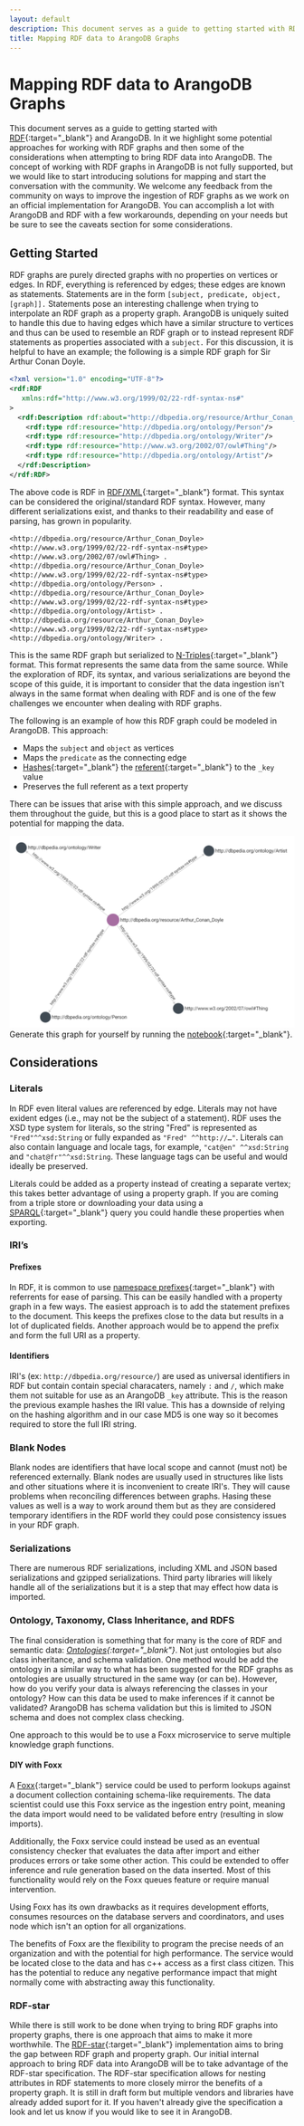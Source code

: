 ```yaml
---
layout: default 
description: This document serves as a guide to getting started with RDF and ArangoDB. In it, we highlight some potential approaches for working with RDF graphs and then some of the considerations when attempting to bring RDF data into ArangoDB.
title: Mapping RDF data to ArangoDB Graphs
---
```

Mapping RDF data to ArangoDB Graphs
====================================

This document serves as a guide to getting started with 
[RDF](https://www.w3.org/TR/rdf11-concepts/){:target="_blank"} and ArangoDB. In it 
we highlight some potential approaches for working with RDF graphs and then some 
of the considerations when attempting to bring RDF data into ArangoDB. The 
concept of working with RDF graphs in ArangoDB is not fully supported, but we 
would like to start introducing solutions for mapping and start the conversation 
with the community. We welcome any feedback from the community on ways to
improve the ingestion of RDF graphs as we work on an official implementation for
ArangoDB. You can accomplish a lot with ArangoDB and RDF with a few workarounds,
depending on your needs but be sure to see the caveats section for some
considerations.

Getting Started
---------------

RDF graphs are purely directed graphs with no properties on vertices or edges. In
RDF, everything is referenced by edges; these edges are known as statements.
Statements are in the form `[subject, predicate, object, [graph]].` Statements pose 
an interesting challenge when trying to interpolate an RDF graph as a property 
graph. ArangoDB is uniquely suited to handle this due to having edges which 
have a similar structure to vertices and thus can be used to resemble an 
RDF graph or to instead represent RDF statements as properties associated 
with a `subject.` For this discussion, it is helpful to have an example; the
following is a simple RDF graph for Sir Arthur Conan Doyle.

```XML
<?xml version="1.0" encoding="UTF-8"?>
<rdf:RDF
   xmlns:rdf="http://www.w3.org/1999/02/22-rdf-syntax-ns#"
>
  <rdf:Description rdf:about="http://dbpedia.org/resource/Arthur_Conan_Doyle">
    <rdf:type rdf:resource="http://dbpedia.org/ontology/Person"/>
    <rdf:type rdf:resource="http://dbpedia.org/ontology/Writer"/>
    <rdf:type rdf:resource="http://www.w3.org/2002/07/owl#Thing"/>
    <rdf:type rdf:resource="http://dbpedia.org/ontology/Artist"/>
  </rdf:Description>
</rdf:RDF>
```

The above code is RDF in
[RDF/XML](https://www.w3.org/TR/rdf-syntax-grammar/){:target="_blank"} format.
This syntax can be considered the original/standard RDF syntax. However, many
different serializations exist, and thanks to their readability and ease of
parsing, has grown in popularity. 

```Turtle
<http://dbpedia.org/resource/Arthur_Conan_Doyle> <http://www.w3.org/1999/02/22-rdf-syntax-ns#type> <http://www.w3.org/2002/07/owl#Thing> .
<http://dbpedia.org/resource/Arthur_Conan_Doyle> <http://www.w3.org/1999/02/22-rdf-syntax-ns#type> <http://dbpedia.org/ontology/Person> .
<http://dbpedia.org/resource/Arthur_Conan_Doyle> <http://www.w3.org/1999/02/22-rdf-syntax-ns#type> <http://dbpedia.org/ontology/Artist> .
<http://dbpedia.org/resource/Arthur_Conan_Doyle> <http://www.w3.org/1999/02/22-rdf-syntax-ns#type> <http://dbpedia.org/ontology/Writer> .
```

This is the same RDF graph but serialized to
[N-Triples](https://www.w3.org/TR/n-triples/){:target="_blank"} format. This
format represents the same data from the same source. While the exploration of
RDF, its syntax, and various serializations are beyond the scope of this guide,
it is important to consider that the data ingestion isn't always in the same
format when dealing with RDF and is one of the few challenges we encounter when
dealing with RDF graphs.

The following is an example of how this RDF graph could be modeled in ArangoDB.
This approach: 
* Maps the `subject` and `object` as vertices
* Maps the `predicate` as the connecting edge
* [Hashes](https://www.arangodb.com/docs/stable/aql/functions-miscellaneous.html#hash-functions){:target="_blank"} the [referent](https://www.w3.org/TR/rdf11-concepts/#referents){:target="_blank"} to the `_key` value
* Preserves the full referent as a text property 

There can be issues that arise with this simple approach, and we discuss them throughout the guide, but this is a good place to start as it shows the 
potential for mapping the data. 

![arthurGraphViewer](images/arthurGraphViewer.png)
 Generate this graph for yourself by running the [notebook](https://colab.research.google.com/github/cw00dw0rd/intro-to-knowledge-graphs/blob/master/Hacktoberfest_template.ipynb){:target="_blank"}.

Considerations
--------------

### Literals

In RDF even literal values are referenced by edge.  Literals may not have
exident edges (i.e., may not be the subject of a statement). RDF uses the XSD
type system for literals, so the string "Fred" is represented as `"Fred"^^xsd:String` 
or fully expanded as `"Fred" ^^http://…"`. Literals can also contain language 
and locale tags, for example, `"cat@en" ^^xsd:String` and `"chat@fr"^^xsd:String`. 
These language tags can be useful and would ideally be preserved. 

Literals could be added as a property instead of creating a separate vertex; this 
takes better advantage of using a property graph. If you are coming from a triple 
store or downloading your data using a [SPARQL](https://www.w3.org/TR/rdf-sparql-query/){:target="_blank"} 
query you could handle these properties when 
exporting. 

### IRI’s

#### Prefixes

In RDF, it is common to use [namespace prefixes](https://www.w3.org/TR/rdf-concepts/#section-URIspaces){:target="_blank"} 
with referrents for ease of parsing. This 
can be easily handled with a property graph in a few ways. The easiest approach 
is to add the statement prefixes to the document. This keeps the prefixes close 
to the data but results in a lot of duplicated fields. Another approach would be 
to append the prefix and form the full URI as a property.

#### Identifiers

IRI's (ex: `http://dbpedia.org/resource/`) are used as universal identifiers in 
RDF but contain contain special characaters, namely `:` and `/`, which make them not 
suitable for use as an ArangoDB `_key` attribute.  This is the reason the previous 
example hashes the IRI value. This has a downside of relying on the hashing 
algorithm and in our case MD5 is one way so it becomes required to store the full 
IRI string.

### Blank Nodes

Blank nodes are identifiers that have local scope and cannot (must not) be
referenced externally. Blank nodes are usually used in structures like lists and 
other situations where it is inconvenient to create IRI's.  They will cause problems
when reconciling differences between graphs. Hasing these values as well is a way 
to work around them but as they are considered temporary identifiers in the RDF 
world they could pose consistency issues in your RDF graph.

### Serializations

There are numerous RDF serializations, including XML and JSON based
serializations and gzipped serializations. Third party libraries will likely handle 
all of the serializations but it is a step that may effect how data is imported. 

### Ontology, Taxonomy, Class Inheritance, and RDFS

The final consideration is something that for many is the core of RDF and 
semantic data: *[Ontologies](https://www.w3.org/standards/semanticweb/ontology){:target="_blank"}*.
Not just ontologies but also class inheritance, and schema validation. One method 
would be add the ontology in a similar way to what has been suggested for the 
RDF graphs as ontologies are usually structured in the same way (or can be). 
However, how do you verify your data is always referencing the classes in your 
ontology? How can this data be used to make inferences if it cannot be validated?
ArangoDB has schema validation but this is limited to JSON schema and does not 
complex class checking. 

One approach to this would be to use a Foxx microservice to serve multiple 
knowledge graph functions.

#### DIY with Foxx

A [Foxx](https://www.arangodb.com/docs/stable/foxx.html){:target="_blank"} 
service could be used to perform lookups against a document collection
containing schema-like requirements. The data scientist could use this Foxx
service as the ingestion entry point, meaning the data import would need to be
validated before entry (resulting in slow imports). 

Additionally, the Foxx service could instead be used as an eventual consistency
checker that evaluates the data after import and either produces errors or take
some other action. This could be extended to offer inference and rule generation
based on the data inserted. Most of this functionality would rely on the Foxx
queues feature or require manual intervention. 

Using Foxx has its own drawbacks as it requires development efforts, consumes
resources on the database servers and coordinators, and uses node which isn't an
option for all organizations. 

The benefits of Foxx are the flexibility to program the precise needs of an
organization and with the potential for high performance. The service would be
located close to the data and has c++ access as a first class citizen. This has
the potential to reduce any negative performance impact that might normally come
with abstracting away this functionality.

### RDF-star

While there is still work to be done when trying to bring RDF graphs into property 
graphs, there is one approach that aims to make it more worthwhile. The 
[RDF-star](https://w3c.github.io/rdf-star/){:target="_blank"} implementation aims 
to bring the gap between RDF graph and property graph. Our initial internal approach
to bring RDF data into ArangoDB will be to take advantage of the RDF-star 
specification. The RDF-star specification allows for nesting attributes in RDF
statements to more closely mirror the benefits of a property graph. It is still
in draft form but multiple vendors and libraries have already added suport for it.
If you haven't already give the specification a look and let us know if you would 
like to see it in ArangoDB.
